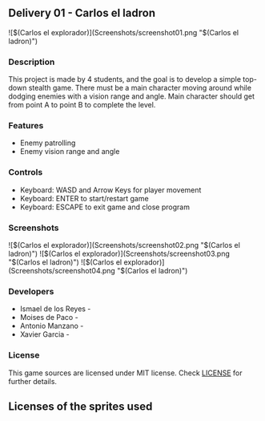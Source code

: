 ## Delivery 01 - Carlos el ladron

![$(Carlos el explorador)](Screenshots/screenshot01.png "$(Carlos el ladron)")

### Description

This project is made by 4 students, and the goal is to develop a simple top-down stealth game. There must be a main character moving around
while dodging enemies with a vision range and angle. Main character should get from point A to point B
to complete the level.

### Features

 - Enemy patrolling
 - Enemy vision range and angle

### Controls

- Keyboard: WASD and Arrow Keys for player movement
- Keyboard: ENTER to start/restart game
- Keyboard: ESCAPE to exit game and close program

### Screenshots

![$(Carlos el explorador)](Screenshots/screenshot02.png "$(Carlos el ladron)")
![$(Carlos el explorador)](Screenshots/screenshot03.png "$(Carlos el ladron)")
![$(Carlos el explorador)](Screenshots/screenshot04.png "$(Carlos el ladron)")

### Developers

 - Ismael de los Reyes - 
 - Moises de Paco - 
 - Antonio Manzano - 
 - Xavier Garcia - 

### License

This game sources are licensed under MIT license. Check [LICENSE](LICENSE) for further details.

Licenses of the sprites used
- 
